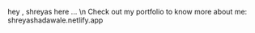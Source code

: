 hey , shreyas here ... \n
Check out my portfolio to know more about me: shreyashadawale.netlify.app
